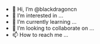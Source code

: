 - 👋 Hi, I’m @blackdragoncn
- 👀 I’m interested in ...
- 🌱 I’m currently learning ...
- 💞️ I’m looking to collaborate on ...
- 📫 How to reach me ...

<!---
blackdragoncn/blackdragoncn is a ✨ special ✨ repository because its `README.md` (this file) appears on your GitHub profile.
You can click the Preview link to take a look at your changes.
--->
